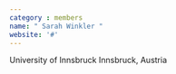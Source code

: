 ```yaml
---
category : members
name: " Sarah Winkler " 
website: '#'
---
```

University of Innsbruck
Innsbruck, Austria

